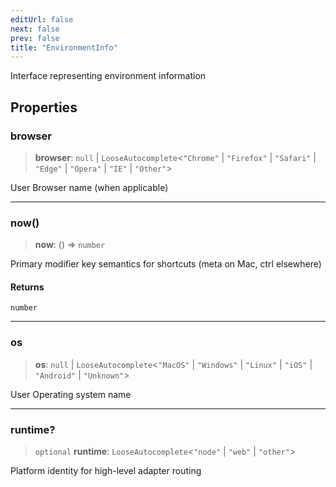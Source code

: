 ```yaml
---
editUrl: false
next: false
prev: false
title: "EnvironmentInfo"
---
```


Interface representing environment information

## Properties

### browser

> **browser**: `null` \| `LooseAutocomplete`\<`"Chrome"` \| `"Firefox"` \| `"Safari"` \| `"Edge"` \| `"Opera"` \| `"IE"` \| `"Other"`\>

User Browser name (when applicable)

***

### now()

> **now**: () => `number`

Primary modifier key semantics for shortcuts (meta on Mac, ctrl elsewhere)

#### Returns

`number`

***

### os

> **os**: `null` \| `LooseAutocomplete`\<`"MacOS"` \| `"Windows"` \| `"Linux"` \| `"iOS"` \| `"Android"` \| `"Unknown"`\>

User Operating system name

***

### runtime?

> `optional` **runtime**: `LooseAutocomplete`\<`"node"` \| `"web"` \| `"other"`\>

Platform identity for high-level adapter routing
